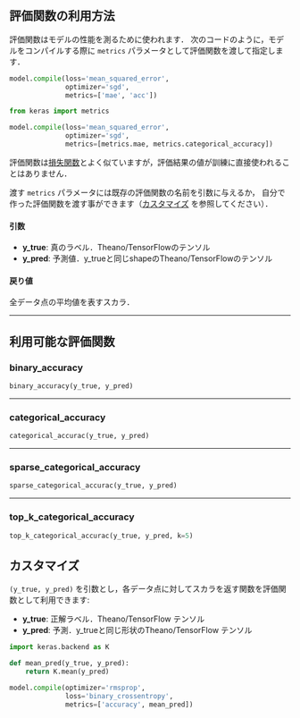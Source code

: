 ## 評価関数の利用方法

評価関数はモデルの性能を測るために使われます．
次のコードのように，モデルをコンパイルする際に `metrics` パラメータとして評価関数を渡して指定します．

```python
model.compile(loss='mean_squared_error',
              optimizer='sgd',
              metrics=['mae', 'acc'])
```

```python
from keras import metrics

model.compile(loss='mean_squared_error',
              optimizer='sgd',
              metrics=[metrics.mae, metrics.categorical_accuracy])
```

評価関数は[損失関数](/losses)とよく似ていますが，評価結果の値が訓練に直接使われることはありません．

渡す `metrics` パラメータには既存の評価関数の名前を引数に与えるか，
自分で作った評価関数を渡す事ができます（[カスタマイズ](#_3) を参照してください）．

#### 引数

- __y_true__: 真のラベル．Theano/TensorFlowのテンソル
- __y_pred__: 予測値．y_trueと同じshapeのTheano/TensorFlowのテンソル

#### 戻り値

全データ点の平均値を表すスカラ．

---

## 利用可能な評価関数

### binary_accuracy
```python
binary_accuracy(y_true, y_pred)
```

---

### categorical_accuracy
```python
categorical_accurac(y_true, y_pred)
```

---

### sparse_categorical_accuracy
```python
sparse_categorical_accurac(y_true, y_pred)
```

---

### top_k_categorical_accuracy

```python
top_k_categorical_accurac(y_true, y_pred, k=5)
```

## カスタマイズ

`(y_true, y_pred)` を引数とし，各データ点に対してスカラを返す関数を評価関数として利用できます:

- __y_true__: 正解ラベル．Theano/TensorFlow テンソル
- __y_pred__: 予測．y_trueと同じ形状のTheano/TensorFlow テンソル


```python
import keras.backend as K

def mean_pred(y_true, y_pred):
    return K.mean(y_pred)

model.compile(optimizer='rmsprop',
              loss='binary_crossentropy',
              metrics=['accuracy', mean_pred])
```
